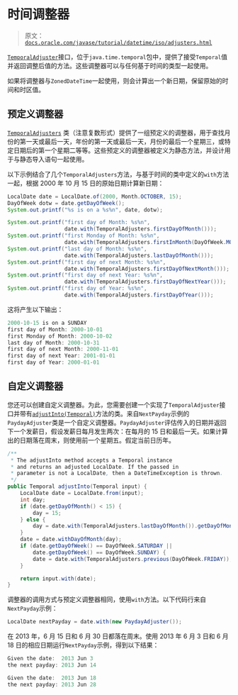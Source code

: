 # 时间调整器

> 原文：[`docs.oracle.com/javase/tutorial/datetime/iso/adjusters.html`](https://docs.oracle.com/javase/tutorial/datetime/iso/adjusters.html)

[`TemporalAdjuster`](https://docs.oracle.com/javase/8/docs/api/java/time/temporal/TemporalAdjuster.html)接口，位于`java.time.temporal`包中，提供了接受`Temporal`值并返回调整后值的方法。这些调整器可以与任何基于时间的类型一起使用。

如果将调整器与`ZonedDateTime`一起使用，则会计算出一个新日期，保留原始的时间和时区值。

## 预定义调整器

[`TemporalAdjusters`](https://docs.oracle.com/javase/8/docs/api/java/time/temporal/TemporalAdjusters.html) 类（注意复数形式）提供了一组预定义的调整器，用于查找月份的第一天或最后一天，年份的第一天或最后一天，月份的最后一个星期三，或特定日期后的第一个星期二等等。这些预定义的调整器被定义为静态方法，并设计用于与静态导入语句一起使用。

以下示例结合了几个`TemporalAdjusters`方法，与基于时间的类中定义的`with`方法一起，根据 2000 年 10 月 15 日的原始日期计算新日期：

```java
LocalDate date = LocalDate.of(2000, Month.OCTOBER, 15);
DayOfWeek dotw = date.getDayOfWeek();
System.out.printf("%s is on a %s%n", date, dotw);

System.out.printf("first day of Month: %s%n",
                  date.with(TemporalAdjusters.firstDayOfMonth()));
System.out.printf("first Monday of Month: %s%n",
                  date.with(TemporalAdjusters.firstInMonth(DayOfWeek.MONDAY)));
System.out.printf("last day of Month: %s%n",
                  date.with(TemporalAdjusters.lastDayOfMonth()));
System.out.printf("first day of next Month: %s%n",
                  date.with(TemporalAdjusters.firstDayOfNextMonth()));
System.out.printf("first day of next Year: %s%n",
                  date.with(TemporalAdjusters.firstDayOfNextYear()));
System.out.printf("first day of Year: %s%n",
                  date.with(TemporalAdjusters.firstDayOfYear()));

```

这将产生以下输出：

```java
2000-10-15 is on a SUNDAY
first day of Month: 2000-10-01
first Monday of Month: 2000-10-02
last day of Month: 2000-10-31
first day of next Month: 2000-11-01
first day of next Year: 2001-01-01
first day of Year: 2000-01-01

```

## 自定义调整器

您还可以创建自定义调整器。为此，您需要创建一个实现了`TemporalAdjuster`接口并带有[`adjustInto(Temporal)`](https://docs.oracle.com/javase/8/docs/api/java/time/temporal/TemporalAdjuster.html#adjustInto-java.time.temporal.Temporal-)方法的类。来自``NextPayday``示例的`PaydayAdjuster`类是一个自定义调整器。`PaydayAdjuster`评估传入的日期并返回下一个发薪日，假设发薪日每月发生两次：在每月的 15 日和最后一天。如果计算出的日期落在周末，则使用前一个星期五。假定当前日历年。

```java
/**
 * The adjustInto method accepts a Temporal instance 
 * and returns an adjusted LocalDate. If the passed in
 * parameter is not a LocalDate, then a DateTimeException is thrown.
 */
public Temporal adjustInto(Temporal input) {
    LocalDate date = LocalDate.from(input);
    int day;
    if (date.getDayOfMonth() < 15) {
        day = 15;
    } else {
        day = date.with(TemporalAdjusters.lastDayOfMonth()).getDayOfMonth();
    }
    date = date.withDayOfMonth(day);
    if (date.getDayOfWeek() == DayOfWeek.SATURDAY ||
        date.getDayOfWeek() == DayOfWeek.SUNDAY) {
        date = date.with(TemporalAdjusters.previous(DayOfWeek.FRIDAY));
    }

    return input.with(date);
}

```

调整器的调用方式与预定义调整器相同，使用`with`方法。以下代码行来自`NextPayday`示例：

```java
LocalDate nextPayday = date.with(new PaydayAdjuster());

```

在 2013 年，6 月 15 日和 6 月 30 日都落在周末。使用 2013 年 6 月 3 日和 6 月 18 日的相应日期运行`NextPayday`示例，得到以下结果：

```java
Given the date:  2013 Jun 3
the next payday: 2013 Jun 14

Given the date:  2013 Jun 18
the next payday: 2013 Jun 28

```
